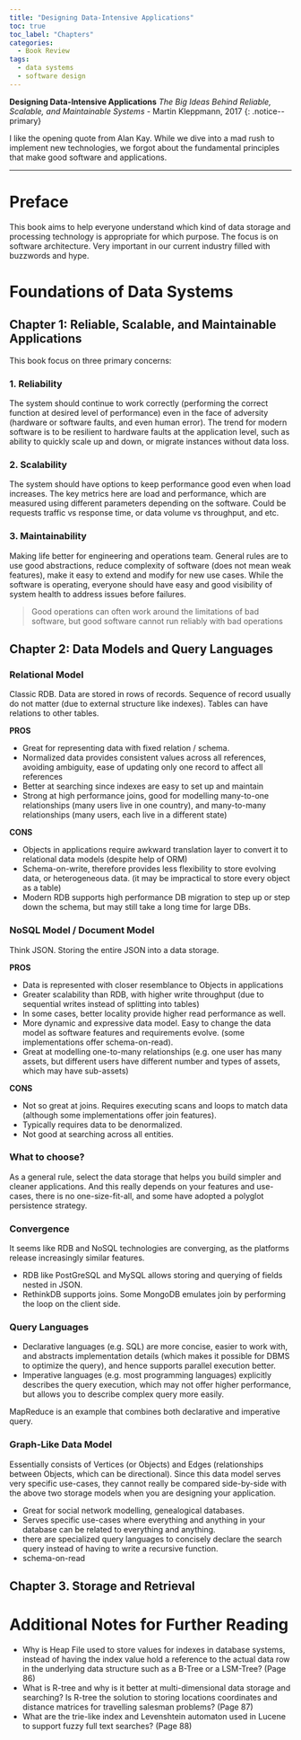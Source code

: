 ```yaml
---
title: "Designing Data-Intensive Applications"
toc: true
toc_label: "Chapters"
categories:
  - Book Review
tags:
  - data systems
  - software design
---
```


**Designing Data-Intensive Applications** *The Big Ideas Behind Reliable, Scalable, and Maintainable Systems* - Martin Kleppmann, 2017
{: .notice--primary}

I like the opening quote from Alan Kay. While we dive into a mad rush to implement new technologies, we forgot about the fundamental principles that make good software and applications.

___

# Preface
This book aims to help everyone understand which kind of data storage and processing technology is appropriate for which purpose. The focus is on software architecture. Very important in our current industry filled with buzzwords and hype.

# Foundations of Data Systems

## Chapter 1: Reliable, Scalable, and Maintainable Applications
This book focus on three primary concerns:

### 1. Reliability
The system should continue to work correctly (performing the correct function at desired level of performance) even in the face of adversity (hardware or software faults, and even human error). The trend for modern software is to be resilient to hardware faults at the application level, such as ability to quickly scale up and down, or migrate instances without data loss.

### 2. Scalability
The system should have options to keep performance good even when load increases. The key metrics here are load and performance, which are measured using different parameters depending on the software. Could be requests traffic vs response time, or data volume vs throughput, and etc.

### 3. Maintainability
Making life better for engineering and operations team. General rules are to use good abstractions, reduce complexity of software (does not mean weak features), make it easy to extend and modify for new use cases. While the software is operating, everyone should have easy and good visibility of system health to address issues before failures.

> Good operations can often work around the limitations of bad software, but good software cannot run reliably with bad operations

## Chapter 2: Data Models and Query Languages

### Relational Model

Classic RDB. Data are stored in rows of records. Sequence of record usually do not matter (due to external structure like indexes). Tables can have relations to other tables.

**PROS**

- Great for representing data with fixed relation / schema.
- Normalized data provides consistent values across all references, avoiding ambiguity, ease of updating only one record to affect all references
- Better at searching since indexes are easy to set up and maintain
- Strong at high performance joins, good for modelling many-to-one relationships (many users live in one country), and many-to-many relationships (many users, each live in a different state)

**CONS**

- Objects in applications require awkward translation layer to convert it to relational data models (despite help of ORM)
- Schema-on-write, therefore provides less flexibility to store evolving data, or heterogeneous data. (it may be impractical to store every object as a table)
- Modern RDB supports high performance DB migration to step up or step down the schema, but may still take a long time for large DBs.

### NoSQL Model / Document Model

Think JSON. Storing the entire JSON into a data storage.

**PROS**

- Data is represented with closer resemblance to Objects in applications
- Greater scalability than RDB, with higher write throughput (due to sequential writes instead of splitting into tables)
- In some cases, better locality provide higher read performance as well.
- More dynamic and expressive data model. Easy to change the data model as software features and requirements evolve. (some implementations offer schema-on-read).
- Great at modelling one-to-many relationships (e.g. one user has many assets, but different users have different number and types of assets, which may have sub-assets)

**CONS**

- Not so great at joins. Requires executing scans and loops to match data (although some implementations offer join features).
- Typically requires data to be denormalized.
- Not good at searching across all entities.

### What to choose?

As a general rule, select the data storage that helps you build simpler and cleaner applications. And this really depends on your features and use-cases, there is no one-size-fit-all, and some have adopted a polyglot persistence strategy.

### Convergence

It seems like RDB and NoSQL technologies are converging, as the platforms release increasingly similar features.

- RDB like PostGreSQL and MySQL allows storing and querying of fields nested in JSON.
- RethinkDB supports joins. Some MongoDB emulates join by performing the loop on the client side.

### Query Languages

- Declarative languages (e.g. SQL) are more concise, easier to work with, and abstracts implementation details (which makes it possible for DBMS to optimize the query), and hence supports parallel execution better.
- Imperative languages (e.g. most programming languages) explicitly describes the query execution, which may not offer higher performance, but allows you to describe complex query more easily.

MapReduce is an example that combines both declarative and imperative query.

### Graph-Like Data Model

Essentially consists of Vertices (or Objects) and Edges (relationships between Objects, which can be directional). Since this data model serves very specific use-cases, they cannot really be compared side-by-side with the above two storage models when you are designing your application.

- Great for social network modelling, genealogical databases.
- Serves specific use-cases where everything and anything in your database can be related to everything and anything.
- there are specialized query languages to concisely declare the search query instead of having to write a recursive function.
- schema-on-read

## Chapter 3. Storage and Retrieval



# Additional Notes for Further Reading

- Why is Heap File used to store values for indexes in database systems, instead of having the index value hold a reference to the actual data row in the underlying data structure such as a B-Tree or a LSM-Tree? (Page 86)
- What is R-tree and why is it better at multi-dimensional data storage and searching? Is R-tree the solution to storing locations coordinates and distance matrices for travelling salesman problems? (Page 87)
- What are the trie-like index and Levenshtein automaton used in Lucene to support fuzzy full text searches? (Page 88)